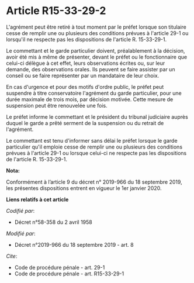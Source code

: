 # Article R15-33-29-2

L'agrément peut être retiré à tout moment par le préfet lorsque son titulaire cesse de remplir une ou plusieurs des
conditions prévues à l'article 29-1 ou lorsqu'il ne respecte pas les dispositions de l'article R. 15-33-29-1. 

Le commettant et le garde particulier doivent, préalablement à la décision, avoir été mis à même de présenter, devant le
préfet ou le fonctionnaire que celui-ci délègue à cet effet, leurs observations écrites ou, sur leur demande, des
observations orales. Ils peuvent se faire assister par un conseil ou se faire représenter par un mandataire de leur choix. 

En cas d'urgence et pour des motifs d'ordre public, le préfet peut suspendre à titre conservatoire l'agrément du garde
particulier, pour une durée maximale de trois mois, par décision motivée. Cette mesure de suspension peut être renouvelée une
fois. 

Le préfet informe le commettant et le président du   tribunal judiciaire auprès duquel le garde a prêté serment de la
suspension ou du retrait de l'agrément. 

Le commettant est tenu d'informer sans délai le préfet lorsque le garde particulier qu'il emploie cesse de remplir une ou
plusieurs des conditions prévues à l'article 29-1 ou lorsque celui-ci ne respecte pas les dispositions de l'article R.
15-33-29-1.

**Nota:**

Conformément à l’article 9 du décret n° 2019-966 du 18 septembre 2019, les présentes dispositions entrent en vigueur le 1er
janvier 2020.

**Liens relatifs à cet article**

_Codifié par_:

  - Décret n°58-358 du 2 avril 1958

_Modifié par_:

  - Décret n°2019-966 du 18 septembre 2019 - art. 8

_Cite_:

  - Code de procédure pénale - art. 29-1
  - Code de procédure pénale - art. R15-33-29-1
